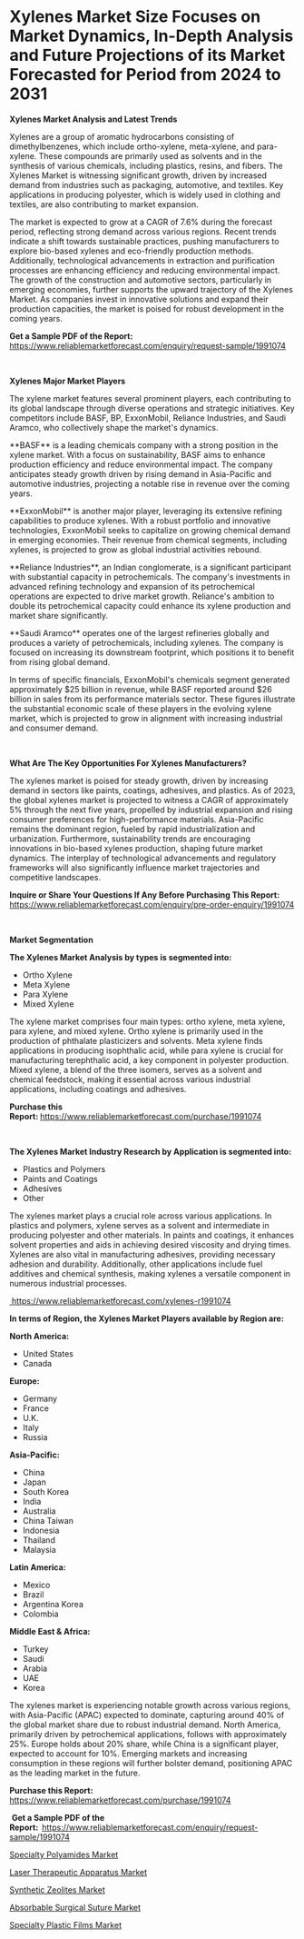 <p><h1>Xylenes Market Size Focuses on Market Dynamics, In-Depth Analysis and Future Projections of its Market Forecasted for Period from 2024 to 2031</h1></p><p><strong>Xylenes Market Analysis and Latest Trends</strong></p>
<p><p>Xylenes are a group of aromatic hydrocarbons consisting of dimethylbenzenes, which include ortho-xylene, meta-xylene, and para-xylene. These compounds are primarily used as solvents and in the synthesis of various chemicals, including plastics, resins, and fibers. The Xylenes Market is witnessing significant growth, driven by increased demand from industries such as packaging, automotive, and textiles. Key applications in producing polyester, which is widely used in clothing and textiles, are also contributing to market expansion.</p><p>The market is expected to grow at a CAGR of 7.6% during the forecast period, reflecting strong demand across various regions. Recent trends indicate a shift towards sustainable practices, pushing manufacturers to explore bio-based xylenes and eco-friendly production methods. Additionally, technological advancements in extraction and purification processes are enhancing efficiency and reducing environmental impact. The growth of the construction and automotive sectors, particularly in emerging economies, further supports the upward trajectory of the Xylenes Market. As companies invest in innovative solutions and expand their production capacities, the market is poised for robust development in the coming years.</p></p>
<p><strong>Get a Sample PDF of the Report:&nbsp;</strong> <a href="https://www.reliablemarketforecast.com/enquiry/request-sample/1991074?utm_campaign=1108&utm_medium=2&utm_source=Github&utm_content=ia&utm_term=08112024&utm_id=xylenes">https://www.reliablemarketforecast.com/enquiry/request-sample/1991074</a></p>
<p>&nbsp;</p>
<p><strong>Xylenes Major Market Players</strong></p>
<p><p>The xylene market features several prominent players, each contributing to its global landscape through diverse operations and strategic initiatives. Key competitors include BASF, BP, ExxonMobil, Reliance Industries, and Saudi Aramco, who collectively shape the market's dynamics.</p><p>**BASF** is a leading chemicals company with a strong position in the xylene market. With a focus on sustainability, BASF aims to enhance production efficiency and reduce environmental impact. The company anticipates steady growth driven by rising demand in Asia-Pacific and automotive industries, projecting a notable rise in revenue over the coming years.</p><p>**ExxonMobil** is another major player, leveraging its extensive refining capabilities to produce xylenes. With a robust portfolio and innovative technologies, ExxonMobil seeks to capitalize on growing chemical demand in emerging economies. Their revenue from chemical segments, including xylenes, is projected to grow as global industrial activities rebound.</p><p>**Reliance Industries**, an Indian conglomerate, is a significant participant with substantial capacity in petrochemicals. The company's investments in advanced refining technology and expansion of its petrochemical operations are expected to drive market growth. Reliance's ambition to double its petrochemical capacity could enhance its xylene production and market share significantly.</p><p>**Saudi Aramco** operates one of the largest refineries globally and produces a variety of petrochemicals, including xylenes. The company is focused on increasing its downstream footprint, which positions it to benefit from rising global demand. </p><p>In terms of specific financials, ExxonMobil's chemicals segment generated approximately $25 billion in revenue, while BASF reported around $26 billion in sales from its performance materials sector. These figures illustrate the substantial economic scale of these players in the evolving xylene market, which is projected to grow in alignment with increasing industrial and consumer demand.</p></p>
<p>&nbsp;</p>
<p><strong>What Are The Key Opportunities For Xylenes Manufacturers?</strong></p>
<p><p>The xylenes market is poised for steady growth, driven by increasing demand in sectors like paints, coatings, adhesives, and plastics. As of 2023, the global xylenes market is projected to witness a CAGR of approximately 5% through the next five years, propelled by industrial expansion and rising consumer preferences for high-performance materials. Asia-Pacific remains the dominant region, fueled by rapid industrialization and urbanization. Furthermore, sustainability trends are encouraging innovations in bio-based xylenes production, shaping future market dynamics. The interplay of technological advancements and regulatory frameworks will also significantly influence market trajectories and competitive landscapes.</p></p>
<p><strong>Inquire or Share Your Questions If Any Before Purchasing This Report:</strong> <a href="https://www.reliablemarketforecast.com/enquiry/pre-order-enquiry/1991074?utm_campaign=1108&utm_medium=2&utm_source=Github&utm_content=ia&utm_term=08112024&utm_id=xylenes">https://www.reliablemarketforecast.com/enquiry/pre-order-enquiry/1991074</a></p>
<p>&nbsp;</p>
<p><strong>Market Segmentation</strong></p>
<p><strong>The Xylenes Market Analysis by types is segmented into:</strong></p>
<p><ul><li>Ortho Xylene</li><li>Meta Xylene</li><li>Para Xylene</li><li>Mixed Xylene</li></ul></p>
<p><p>The xylene market comprises four main types: ortho xylene, meta xylene, para xylene, and mixed xylene. Ortho xylene is primarily used in the production of phthalate plasticizers and solvents. Meta xylene finds applications in producing isophthalic acid, while para xylene is crucial for manufacturing terephthalic acid, a key component in polyester production. Mixed xylene, a blend of the three isomers, serves as a solvent and chemical feedstock, making it essential across various industrial applications, including coatings and adhesives.</p></p>
<p><strong>Purchase this Report:&nbsp;</strong><a href="https://www.reliablemarketforecast.com/purchase/1991074?utm_campaign=1108&utm_medium=2&utm_source=Github&utm_content=ia&utm_term=08112024&utm_id=xylenes">https://www.reliablemarketforecast.com/purchase/1991074</a></p>
<p>&nbsp;</p>
<p><strong>The Xylenes Market Industry Research by Application is segmented into:</strong></p>
<p><ul><li>Plastics and Polymers</li><li>Paints and Coatings</li><li>Adhesives</li><li>Other</li></ul></p>
<p><p>The xylenes market plays a crucial role across various applications. In plastics and polymers, xylene serves as a solvent and intermediate in producing polyester and other materials. In paints and coatings, it enhances solvent properties and aids in achieving desired viscosity and drying times. Xylenes are also vital in manufacturing adhesives, providing necessary adhesion and durability. Additionally, other applications include fuel additives and chemical synthesis, making xylenes a versatile component in numerous industrial processes.</p></p>
<p><a href="https://www.reliablemarketforecast.com/xylenes-r1991074?utm_campaign=1108&utm_medium=2&utm_source=Github&utm_content=ia&utm_term=08112024&utm_id=xylenes">&nbsp;https://www.reliablemarketforecast.com/xylenes-r1991074</a></p>
<p><strong>In terms of Region, the Xylenes Market Players available by Region are:</strong></p>
<p>
    <p> <strong> North America: </strong>
        <ul>
            <li>United States</li>
            <li>Canada</li>
        </ul>
        </p> 
    <p> <strong> Europe: </strong>
        <ul>
            <li>Germany</li>
            <li>France</li>
            <li>U.K.</li>
            <li>Italy</li>
            <li>Russia</li>
        </ul>
        </p> 
    <p> <strong> Asia-Pacific: </strong>
        <ul>
            <li>China</li>
            <li>Japan</li>
            <li>South Korea</li>
            <li>India</li>
            <li>Australia</li>
            <li>China Taiwan</li>
            <li>Indonesia</li>
            <li>Thailand</li>
            <li>Malaysia</li>
        </ul>
        </p> 
    <p> <strong> Latin America: </strong>
        <ul>
            <li>Mexico</li>
            <li>Brazil</li>
            <li>Argentina Korea</li>
            <li>Colombia</li>
        </ul>
        </p> 
    <p> <strong> Middle East & Africa: </strong>
        <ul>
            <li>Turkey</li>
            <li>Saudi</li>
            <li>Arabia</li>
            <li>UAE</li>
            <li>Korea</li>
        </ul>
    </p>
    </p>
<p><p>The xylenes market is experiencing notable growth across various regions, with Asia-Pacific (APAC) expected to dominate, capturing around 40% of the global market share due to robust industrial demand. North America, primarily driven by petrochemical applications, follows with approximately 25%. Europe holds about 20% share, while China is a significant player, expected to account for 10%. Emerging markets and increasing consumption in these regions will further bolster demand, positioning APAC as the leading market in the future.</p></p>
<p><strong>Purchase this Report: </strong><a href="https://www.reliablemarketforecast.com/purchase/1991074?utm_campaign=1108&utm_medium=2&utm_source=Github&utm_content=ia&utm_term=08112024&utm_id=xylenes">https://www.reliablemarketforecast.com/purchase/1991074</a></p>
<p>&nbsp;<strong>Get a Sample PDF of the Report:&nbsp;&nbsp;</strong><a href="https://www.reliablemarketforecast.com/enquiry/request-sample/1991074?utm_campaign=1108&utm_medium=2&utm_source=Github&utm_content=ia&utm_term=08112024&utm_id=xylenes">https://www.reliablemarketforecast.com/enquiry/request-sample/1991074</a></p>
<p><strong></strong></p>
<p><p><a href="https://github.com/nekolalrclippo/Market-Research-Report-List-1/blob/main/specialty-polyamides-market.md?utm_campaign=1108&utm_medium=2&utm_source=Github&utm_content=ia&utm_term=08112024&utm_id=xylenes">Specialty Polyamides Market</a></p><p><a href="https://issuu.com/reportprime-2/docs/laser-therapeutic-apparatus-market-_5e82a3f5a7816c?utm_campaign=1108&utm_medium=2&utm_source=Github&utm_content=ia&utm_term=08112024&utm_id=xylenes">Laser Therapeutic Apparatus Market</a></p><p><a href="https://github.com/cecilebbruhter/Market-Research-Report-List-1/blob/main/synthetic-zeolites-market.md?utm_campaign=1108&utm_medium=2&utm_source=Github&utm_content=ia&utm_term=08112024&utm_id=xylenes">Synthetic Zeolites Market</a></p><p><a href="https://issuu.com/reportprime-2/docs/absorbable-surgical-suture-market-s_c05344ed89a382?utm_campaign=1108&utm_medium=2&utm_source=Github&utm_content=ia&utm_term=08112024&utm_id=xylenes">Absorbable Surgical Suture Market</a></p><p><a href="https://github.com/halkoitweden3/Market-Research-Report-List-1/blob/main/specialty-plastic-films-market.md?utm_campaign=1108&utm_medium=2&utm_source=Github&utm_content=ia&utm_term=08112024&utm_id=xylenes">Specialty Plastic Films Market</a></p></p>